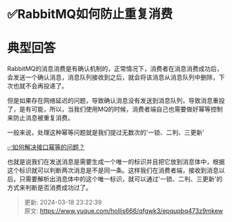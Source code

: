 # ✅RabbitMQ如何防止重复消费

# 典型回答


RabbitMQ的消息消费是有确认机制的，正常情况下，消费者在消息消费成功后，会发送一个确认消息，消息队列接收到之后，就会将该消息从消息队列中删除，下次也就不会再投递了。



但是如果存在网络延迟的问题，导致确认消息没有发送到消息队列，导致消息重投了，是有可能，所以，当我们使用MQ的时候，消费者端自己也需要做好幂等控制来防止消息被重复消费。



一般来说，处理这种幂等问题就是我们提过无数次的'一锁、二判、三更新'



[✅如何解决接口幂等的问题？](https://www.yuque.com/hollis666/qfgwk3/gz2qwl)



也就是说我们在发送消息是需要生成一个唯一的标识并且把它放到消息体中，根据这个标识就可以判断两次消息是不是同一条。这样我们在消费者端，接收到消息以后，只需要解析出消息体中的这个唯一标识，就可以通过'一锁、二判、三更新'的方式来判断是否消费成功过了。



> 更新: 2024-03-18 23:22:39  
> 原文: <https://www.yuque.com/hollis666/qfgwk3/epqupbq473z9mkew>